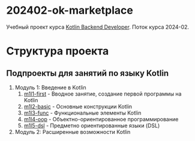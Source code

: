# 202402-ok-marketplace

Учебный проект курса
[Kotlin Backend Developer](https://otus.ru/lessons/kotlin/).
Поток курса 2024-02.

# Структура проекта

## Подпроекты для занятий по языку Kotlin

1. Модуль 1: Введение в Kotlin
   1. [m1l1-first](m1l1-first) - Вводное занятие, создание первой программы на Kotlin
   2. [m1l2-basic](m1l2-basic) - Основные конструкции Kotlin
   3. [m1l3-func](m1l3-func) - Функциональные элементы Kotlin
   4. [m1l4-oop](m1l4-oop) - Объектно-ориентированное программирование
   5. [m1l5-dsl](m1l5-dsl) - Предметно ориентированные языки (DSL)
2. Модуль 2: Расширенные возможности Kotlin
